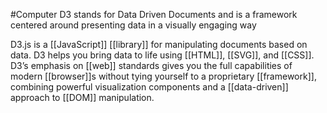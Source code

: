 #Computer 
D3 stands for Data Driven Documents and is a framework centered around presenting data in a visually engaging way

D3.js is a [[JavaScript]] [[library]] for manipulating documents based on data. D3 helps you bring data to life using [[HTML]], [[SVG]], and [[CSS]]. D3’s emphasis on [[web]] standards gives you the full capabilities of modern [[browser]]s without tying yourself to a proprietary [[framework]], combining powerful visualization components and a [[data-driven]] approach to [[DOM]] manipulation.